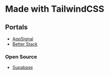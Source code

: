 # Made with TailwindCSS

## Portals

- [AppSignal](https://appsignal.com)
- [Better Stack](https://betterstack.com)

<!--
https://sprig.com
https://splitbee.io
https://coastpay.com
https://stint.co
https://hellolanding.com
https://metafy.gg
https://snapshot.org
https://planetscale.com
https://zapper.xyz
https://planetfall.io
https://railway.app
https://infisical.com
https://formance.com
https://artillery.io
https://frigade.com
-->

### Open Source

- [Supabase](https://supabase.com)

<!--
https://wundergraph.com
https://helicone.ai
https://neon.tech
-->

